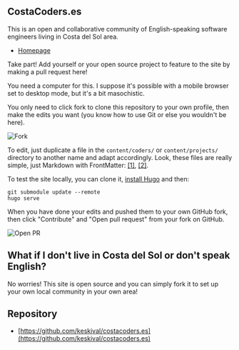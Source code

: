 ## CostaCoders.es

This is an open and collaborative community of English-speaking software engineers living in Costa del Sol area.

- [Homepage](https://costacoders.es)

Take part! Add yourself or your open source project to feature to the site by making a pull request here!

You need a computer for this. I suppose it's possible with a mobile browser set to desktop mode, but it's a bit masochistic.

You only need to click fork to clone this repository to your own profile, then make the edits you want (you know how to use Git or else you wouldn't be here).

![Fork](imgs/fork.png)

To edit, just duplicate a file in the `content/coders/` or `content/projects/` directory to another name and adapt accordingly. Look, these files are really simple, just Markdown with FrontMatter: [[1]](https://github.com/keskival/costacoders.es/blob/main/content/coders/tero_keski-valkama.md), [[2]](https://github.com/keskival/costacoders.es/blob/main/content/projects/ai_enabled_transparency_of_governance_and_power.md).

To test the site locally, you can clone it, [install Hugo](https://gohugo.io/getting-started/installing/) and then:

```
git submodule update --remote
hugo serve
```

When you have done your edits and pushed them to your own GitHub fork, then click "Contribute" and "Open pull request" from your fork on GitHub.

![Open PR](imgs/open_pr.png)

## What if I don't live in Costa del Sol or don't speak English?

No worries! This site is open source and you can simply fork it to set up your own local community in your own area!

## Repository

- [https://github.com/keskival/costacoders.es](https://github.com/keskival/costacoders.es)

